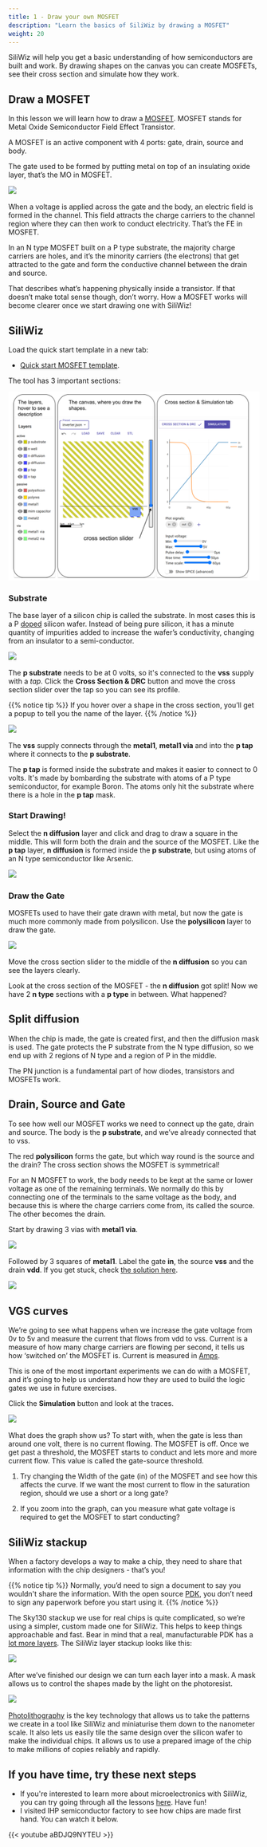 ```yaml
---
title: 1 - Draw your own MOSFET
description: "Learn the basics of SiliWiz by drawing a MOSFET"
weight: 20
---
```


SiliWiz will help you get a basic understanding of how semiconductors are built and work. By drawing shapes on the canvas you can create MOSFETs, see their cross section and simulate how they work.

## Draw a MOSFET

In this lesson we will learn how to draw a [MOSFET](https://www.zerotoasiccourse.com/terminology/mosfet/). MOSFET stands for Metal Oxide Semiconductor Field Effect Transistor.

A MOSFET is an active component with 4 ports: gate, drain, source and body.

The gate used to be formed by putting metal on top of an insulating oxide layer, that’s the MO in MOSFET.

![](/siliwiz/images/image51.png)

When a voltage is applied across the gate and the body, an electric field is formed in the channel. This field attracts the charge carriers to the channel region where they can then work to conduct electricity. That’s the FE in MOSFET.

In an N type MOSFET built on a P type substrate, the majority charge carriers are holes, and it’s the minority carriers (the electrons) that get attracted to the gate and form the conductive channel between the drain and source.

That describes what’s happening physically inside a transistor. If that doesn’t make total sense though, don’t worry. How a MOSFET works will become clearer once we start drawing one with SiliWiz!

## SiliWiz

Load the quick start template in a new tab:

* [Quick start MOSFET template](https://app.siliwiz.com/?preset=nmosfet_start).

The tool has 3 important sections:

![](images/image54.png?width=80pc)

### Substrate

The base layer of a silicon chip is called the substrate. In most cases this is a P [doped](https://www.zerotoasiccourse.com/terminology/doping/) silicon wafer. Instead of being pure silicon, it has a minute quantity of impurities added to increase the wafer’s conductivity, changing from an insulator to a semi-conductor.

![](/siliwiz/images/quick_start.png?width=20pc)

The **p substrate** needs to be at 0 volts, so it's connected to the **vss** supply with a *tap*. Click the **Cross Section & DRC** button and move the cross section slider over the tap so you can see its profile.

{{% notice tip %}}
If you hover over a shape in the cross section, you’ll get a popup to tell you the name of the layer.
{{% /notice %}}

![](/siliwiz/images/image33.png?width=80pc)

The **vss** supply connects through the **metal1**, **metal1 via** and into the **p tap** where it connects to the **p substrate**.

The **p tap** is formed inside the substrate and makes it easier to connect to 0 volts. It's made by bombarding the substrate with atoms of a P type semiconductor, for example Boron. The atoms only hit the substrate where there is a hole in the **p tap** mask.

### Start Drawing!

Select the **n diffusion** layer and click and drag to draw a square in the middle. This will form both the drain and the source of the MOSFET. Like the **p tap** layer, **n diffusion** is formed inside the **p substrate**, but using atoms of an N type semiconductor like Arsenic.

![](/siliwiz/images/image14.png?width=80pc)

### Draw the Gate

MOSFETs used to have their gate drawn with metal, but now the gate is much more commonly made from polysilicon. Use the **polysilicon** layer to draw the gate.

![](/siliwiz/images/image50.png?width=80pc)

Move the cross section slider to the middle of the **n diffusion** so you can see the layers clearly. 

Look at the cross section of the MOSFET - the **n diffusion** got split! Now we have 2 **n type** sections with a **p type** in between. What happened?

## Split diffusion

When the chip is made, the gate is created first, and then the diffusion mask is used. The gate protects the P substrate from the N type diffusion, so we end up with 2 regions of N type and a region of P in the middle.

The PN junction is a fundamental part of how diodes, transistors and MOSFETs work.

## Drain, Source and Gate

To see how well our MOSFET works we need to connect up the gate, drain and source. The body is the **p substrate**, and we’ve already connected that to vss.

The red **polysilicon** forms the gate, but which way round is the source and the drain? The cross section shows the MOSFET is symmetrical!

For an N MOSFET to work, the body needs to be kept at the same or lower voltage as one of the remaining terminals. We normally do this by connecting one of the terminals to the same voltage as the body, and because this is where the charge carriers come from, its called the source. The other becomes the drain.

Start by drawing 3 vias with **metal1 via**.

![](/siliwiz/images/metal1vias.png?width=80pc)

Followed by 3 squares of **metal1**.
Label the gate **in**, the source **vss** and the drain **vdd**. If you get stuck, check [the solution here](http://app.siliwiz.com/?preset=nmosfet).

![](/siliwiz/images/image48.png?width=80pc)

## VGS curves

We’re going to see what happens when we increase the gate voltage from 0v to 5v and measure the current that flows from vdd to vss. Current is a measure of how many charge carriers are flowing per second, it tells us how ‘switched on’ the MOSFET is. Current is measured in [Amps](https://en.wikipedia.org/wiki/Ampere).

This is one of the most important experiments we can do with a MOSFET, and it’s going to help us understand how they are used to build the logic gates we use in future exercises.

Click the **Simulation** button and look at the traces.

![](/siliwiz/images/image23.png)

What does the graph show us? To start with, when the gate is less than around one volt, there is no current flowing. The MOSFET is off. Once we get past a threshold, the MOSFET starts to conduct and lets more and more current flow. This value is called the gate-source threshold.

1. Try changing the Width of the gate (in) of the MOSFET and see how this affects the curve. If we want the most current to flow in the saturation region, should we use a short or a long gate?

2. If you zoom into the graph, can you measure what gate voltage is required to get the MOSFET to start conducting?

## SiliWiz stackup

When a factory develops a way to make a chip, they need to share that information with the chip designers - that’s you! 

{{% notice tip %}}
Normally, you’d need to sign a document to say you wouldn't share the information. With the open source [PDK](https://www.zerotoasiccourse.com/terminology/pdk/), you don’t need to sign any paperwork before you start using it.
{{% /notice %}}


The Sky130 stackup we use for real chips is quite complicated, so we’re using a simpler, custom made one for SiliWiz. This helps to keep things approachable and fast. Bear in mind that a real, manufacturable PDK has a [lot more layers](https://skywater-pdk.readthedocs.io/en/main/rules/masks.html). The SiliWiz layer stackup looks like this:

![](/siliwiz/images/image31.png?width=80pc)

After we’ve finished our design we can turn each layer into a mask. A mask allows us to control the shapes made by the light on the photoresist. 

![](/siliwiz/images/image7.png?width=80pc)

[Photolithography](https://www.zerotoasiccourse.com/terminology/photolithography/) is the key technology that allows us to take the patterns we create in a tool like SiliWiz and miniaturise them down to the nanometer scale. It also lets us easily tile the same design over the silicon wafer to make the individual chips. It allows us to use a prepared image of the chip to make millions of copies reliably and rapidly.

## If you have time, try these next steps

* If you're interested to learn more about microelectronics with SiliWiz, you can try going through all the lessons [here](/siliwiz). Have fun!
* I visited IHP semiconductor factory to see how chips are made first hand. You can watch it below.

{{< youtube aBDJQ9NYTEU >}}
